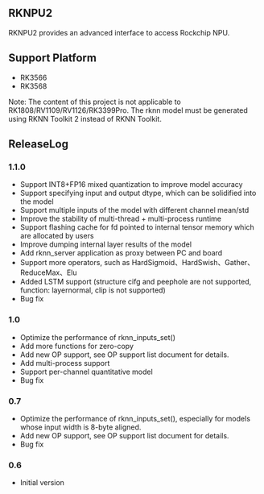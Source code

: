 ## RKNPU2
  RKNPU2 provides an advanced interface to access Rockchip NPU.
  
## Support Platform
  - RK3566
  - RK3568
  
Note: The content of this project is not applicable to RK1808/RV1109/RV1126/RK3399Pro.
      The rknn model must be generated using RKNN Toolkit 2 instead of RKNN Toolkit.

## ReleaseLog

### 1.1.0
   - Support INT8+FP16 mixed quantization to improve model accuracy
   - Support specifying input and output dtype, which can be solidified into the model
   - Support multiple inputs of the model with different channel mean/std
   - Improve the stability of multi-thread + multi-process runtime
   - Support flashing cache for fd pointed to internal tensor memory which are allocated by users
   - Improve dumping internal layer results of the model
   - Add rknn_server application as proxy between PC and board
   - Support more operators, such as HardSigmoid、HardSwish、Gather、ReduceMax、Elu
   - Added LSTM support (structure cifg and peephole are not supported, function: layernormal, clip is not supported)
   - Bug fix


### 1.0
   - Optimize the performance of rknn_inputs_set()
   - Add more functions for zero-copy
   - Add new OP support, see OP support list document for details.
   - Add multi-process support
   - Support per-channel quantitative model
   - Bug fix


### 0.7
   - Optimize the performance of rknn_inputs_set(), especially for models whose input width is 8-byte aligned.
   - Add new OP support, see OP support list document for details.
   - Bug fix

### 0.6
   - Initial version



